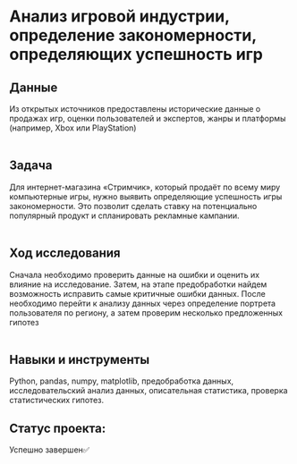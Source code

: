 # Анализ игровой индустрии, определение закономерности, определяющих успешность игр<br>

## Данные

Из открытых источников предоставлены исторические данные о продажах игр, оценки пользователей и экспертов, жанры и платформы (например, Xbox или PlayStation)<br><br>

## Задача

Для интернет-магазина «Стримчик», который продаёт по всему миру компьютерные игры, нужно выявить определяющие успешность игры закономерности. 
Это позволит сделать ставку на потенциально популярный продукт и спланировать рекламные кампании.<br><br>

## Ход исследования

Сначала необходимо проверить данные на ошибки и оценить их влияние на исследование. Затем, на этапе предобработки найдем возможность исправить
самые критичные ошибки данных. После необходимо перейти к анализу данных через определение портрета пользователя по региону, 
а затем проверим несколько предложенных гипотез<br><br>

## Навыки и инструменты
Python, 
pandas,
numpy,
matplotlib,
предобработка
данных,
исследовательский анализ данных,
описательная статистика,
проверка статистических гипотез.

## Статус проекта:
Успешно завершен✅
